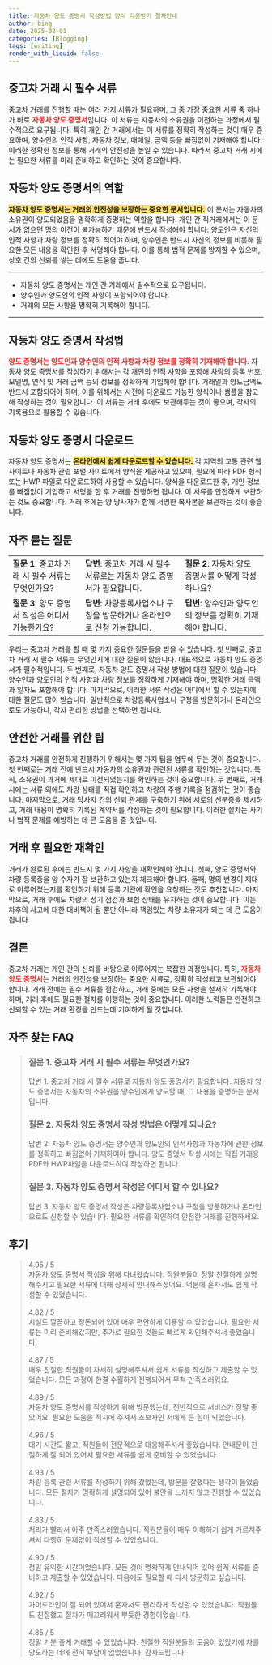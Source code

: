 ```yaml
---
title: 자동차 양도 증명서 작성방법 양식 다운받기 절차안내
author: bing
date: 2025-02-01
categories: [Blogging]
tags: [writing]
render_with_liquid: false
---
```



<h2 id='중고차_거래_필수_서류'>중고차 거래 시 필수 서류</h2>

<p>중고차 거래를 진행할 때는 여러 가지 서류가 필요하며, 그 중 가장 중요한 서류 중 하나가 바로 <b><span style="color: #ee2323;">자동차 양도 증명서</span></b>입니다. 이 서류는 자동차의 소유권을 이전하는 과정에서 필수적으로 요구됩니다. 특히 개인 간 거래에서는 이 서류를 정확히 작성하는 것이 매우 중요하며, 양수인의 인적 사항, 자동차 정보, 매매일, 금액 등을 빠짐없이 기재해야 합니다. 이러한 정확한 정보를 통해 거래의 안전성을 높일 수 있습니다. 따라서 중고차 거래 시에는 필요한 서류를 미리 준비하고 확인하는 것이 중요합니다.</p>

<h2 id='자동차_양도_증명서의_역할'>자동차 양도 증명서의 역할</h2>

<p><b><span style="background-color: #ffe066;">자동차 양도 증명서는 거래의 안전성을 보장하는 중요한 문서입니다.</span></b> 이 문서는 자동차의 소유권이 양도되었음을 명확하게 증명하는 역할을 합니다. 개인 간 직거래에서는 이 문서가 없으면 명의 이전이 불가능하기 때문에 반드시 작성해야 합니다. 양도인은 자신의 인적 사항과 차량 정보를 정확히 적어야 하며, 양수인은 반드시 자신의 정보를 비롯해 필요한 모든 내용을 확인한 후 서명해야 합니다. 이를 통해 법적 문제를 방지할 수 있으며, 상호 간의 신뢰를 쌓는 데에도 도움을 줍니다.</p>

<hr />

<ul>
    <li>자동차 양도 증명서는 개인 간 거래에서 필수적으로 요구됩니다.</li>
    <li>양수인과 양도인의 인적 사항이 포함되어야 합니다.</li>
    <li>거래의 모든 사항을 명확히 기록해야 합니다.</li>
</ul>

<hr />

<h2 id='자동차_양도_증명서_작성법'>자동차 양도 증명서 작성법</h2>

<p><b><span style="color: #ee2323;">양도 증명서는 양도인과 양수인의 인적 사항과 차량 정보를 정확히 기재해야 합니다.</span></b> 자동차 양도 증명서를 작성하기 위해서는 각 개인의 인적 사항을 포함해 차량의 등록 번호, 모델명, 연식 및 거래 금액 등의 정보를 정확하게 기입해야 합니다. 거래일과 양도금액도 반드시 포함되어야 하며, 이를 위해서는 사전에 다운로드 가능한 양식이나 샘플을 참고해 작성하는 것이 필요합니다. 이 서류는 거래 후에도 보관해두는 것이 좋으며, 각자의 기록용으로 활용할 수 있습니다.</p>

<h2 id='자동차_양도_증명서_다운로드'>자동차 양도 증명서 다운로드</h2>

<p>자동차 양도 증명서는 <b><span style="background-color: #ffe066;">온라인에서 쉽게 다운로드할 수 있습니다.</span></b> 각 지역의 교통 관련 웹사이트나 자동차 관련 포털 사이트에서 양식을 제공하고 있으며, 필요에 따라 PDF 형식 또는 HWP 파일로 다운로드하여 사용할 수 있습니다. 양식을 다운로드한 후, 개인 정보를 빠짐없이 기입하고 서명을 한 후 거래를 진행하면 됩니다. 이 서류를 안전하게 보관하는 것도 중요합니다. 거래 후에는 양 당사자가 함께 서명한 복사본을 보관하는 것이 좋습니다.</p>

<h2 id='자주_묻는_질문'>자주 묻는 질문</h2>

<table>
    <tr>
        <td><b>질문 1</b>: 중고차 거래 시 필수 서류는 무엇인가요?</td>
        <td><b>답변</b>: 중고차 거래 시 필수 서류로는 자동차 양도 증명서가 필요합니다.</td>
        <td><b>질문 2</b>: 자동차 양도 증명서를 어떻게 작성하나요?</td>
    </tr>
    <tr>
        <td><b>질문 3</b>: 양도 증명서 작성은 어디서 가능한가요?</td>
        <td><b>답변</b>: 차량등록사업소나 구청을 방문하거나 온라인으로 신청 가능합니다.</td>
        <td><b>답변</b>: 양수인과 양도인의 정보를 정확히 기재해야 합니다.</td>
    </tr>
</table>

<p>우리는 중고차 거래를 할 때 몇 가지 중요한 질문들을 받을 수 있습니다. 첫 번째로, 중고차 거래 시 필수 서류는 무엇인지에 대한 질문이 많습니다. 대표적으로 자동차 양도 증명서가 필수적입니다. 두 번째로, 자동차 양도 증명서 작성 방법에 대한 질문이 있습니다. 양수인과 양도인의 인적 사항과 차량 정보를 정확하게 기재해야 하며, 명확한 거래 금액과 일자도 포함해야 합니다. 마지막으로, 이러한 서류 작성은 어디에서 할 수 있는지에 대한 질문도 많이 받습니다. 일반적으로 차량등록사업소나 구청을 방문하거나 온라인으로도 가능하니, 각자 편리한 방법을 선택하면 됩니다.</p>

<h2 id='안전한_거래_팁'>안전한 거래를 위한 팁</h2>

<p>중고차 거래를 안전하게 진행하기 위해서는 몇 가지 팁을 염두에 두는 것이 중요합니다. 첫 번째로는 거래 전에 반드시 자동차의 소유권과 관련된 서류를 확인하는 것입니다. 특히, 소유권이 과거에 제대로 이전되었는지를 확인하는 것이 중요합니다. 두 번째로, 거래 시에는 서류 외에도 차량 상태를 직접 확인하고 차량의 주행 기록을 점검하는 것이 좋습니다. 마지막으로, 거래 당사자 간의 신뢰 관계를 구축하기 위해 서로의 신분증을 제시하고, 거래 내용이 명확히 기록된 계약서를 작성하는 것이 필요합니다. 이러한 절차는 사기나 법적 문제를 예방하는 데 큰 도움을 줄 것입니다.</p>

<h2 id='거래_후_필요한_재확인'>거래 후 필요한 재확인</h2>

<p>거래가 완료된 후에는 반드시 몇 가지 사항을 재확인해야 합니다. 첫째, 양도 증명서와 차량 등록증을 양 수자가 잘 보관하고 있는지 체크해야 합니다. 둘째, 명의 변경이 제대로 이루어졌는지를 확인하기 위해 등록 기관에 확인을 요청하는 것도 추천합니다. 마지막으로, 거래 후에도 차량의 정기 점검과 보험 상태를 유지하는 것이 중요합니다. 이는 차후의 사고에 대한 대비책이 될 뿐만 아니라 책임있는 차량 소유자가 되는 데 큰 도움이 됩니다.</p>

<h2 id='결론'>결론</h2>

<p>중고차 거래는 개인 간의 신뢰를 바탕으로 이루어지는 복잡한 과정입니다. 특히, <b><span style="color: #ee2323;">자동차 양도 증명서</span></b>는 거래의 안전성을 보장하는 중요한 서류로, 정확히 작성되고 보관되어야 합니다. 거래 전에는 필수 서류를 점검하고, 거래 중에는 모든 사항을 철저히 기록해야 하며, 거래 후에도 필요한 절차를 이행하는 것이 중요합니다. 이러한 노력들은 안전하고 신뢰할 수 있는 거래 환경을 만드는데 기여하게 될 것입니다.</p>


<h2 id='자주_찾는_FAQ'>자주 찾는 FAQ</h2>
<div itemscope="" itemtype="https://schema.org/FAQPage"> 
<blockquote> 
<div itemscope="" itemprop="mainEntity" itemtype="https://schema.org/Question"> 
<h3 itemprop="name">질문 1. 중고차 거래 시 필수 서류는 무엇인가요?</h3> 
<div itemscope="" itemprop="acceptedAnswer" itemtype="https://schema.org/Answer"> 
<span itemprop="text"> 
<p>답변 1. 중고차 거래 시 필수 서류로 자동차 양도 증명서가 필요합니다. 자동차 양도 증명서는 자동차의 소유권을 양수인에게 양도할 때, 그 내용을 증명하는 문서입니다.</p> 
</span> 
</div> 
</div> 
<div itemscope="" itemprop="mainEntity" itemtype="https://schema.org/Question"> 
<h3 itemprop="name">질문 2. 자동차 양도 증명서 작성 방법은 어떻게 되나요?</h3> 
<div itemscope="" itemprop="acceptedAnswer" itemtype="https://schema.org/Answer"> 
<span itemprop="text"> 
<p>답변 2. 자동차 양도 증명서는 양수인과 양도인의 인적사항과 자동차에 관한 정보를 정확하고 빠짐없이 기재하여야 합니다. 양도 증명서 작성 시에는 직접 거래용 PDF와 HWP파일을 다운로드하여 작성하면 됩니다.</p> 
</span> 
</div> 
</div> 
<div itemscope="" itemprop="mainEntity" itemtype="https://schema.org/Question"> 
<h3 itemprop="name">질문 3. 자동차 양도 증명서 작성은 어디서 할 수 있나요?</h3> 
<div itemscope="" itemprop="acceptedAnswer" itemtype="https://schema.org/Answer"> 
<span itemprop="text"> 
<p>답변 3. 자동차 양도 증명서 작성은 차량등록사업소나 구청을 방문하거나 온라인으로도 신청할 수 있습니다. 필요한 서류를 확인하여 안전한 거래를 진행하세요.</p> 
</span> 
</div> 
</div> 
</blockquote> 
</div>
<h2 id='후기'>후기</h2>
<div itemscope itemtype="https://schema.org/Product">
  <blockquote>
  <div itemprop="review" itemscope itemtype="https://schema.org/Review">
      <div itemprop="reviewRating" itemscope itemtype="https://schema.org/Rating"> <span itemprop="ratingValue">4.95</span> / <span itemprop="bestRating">5</span> </div>
      <span itemprop="reviewBody">자동차 양도 증명서 작성을 위해 다녀왔습니다. 직원분들이 정말 친절하게 설명해주시고 필요한 서류에 대해 상세히 안내해주셨어요. 덕분에 혼자서도 쉽게 작성할 수 있었습니다.</span>
  </div>
  <br>
  <div itemprop="review" itemscope itemtype="https://schema.org/Review">
      <div itemprop="reviewRating" itemscope itemtype="https://schema.org/Rating"> <span itemprop="ratingValue">4.82</span> / <span itemprop="bestRating">5</span> </div>
      <span itemprop="reviewBody">시설도 깔끔하고 정돈되어 있어 매우 편안하게 이용할 수 있었습니다. 필요한 서류는 미리 준비해갔지만, 추가로 필요한 것들도 빠르게 확인해주셔서 좋았습니다.</span>
  </div>
  <br>
  <div itemprop="review" itemscope itemtype="https://schema.org/Review">
      <div itemprop="reviewRating" itemscope itemtype="https://schema.org/Rating"> <span itemprop="ratingValue">4.87</span> / <span itemprop="bestRating">5</span> </div>
      <span itemprop="reviewBody">매우 친절한 직원들이 자세히 설명해주셔서 쉽게 서류를 작성하고 제출할 수 있었습니다. 모든 과정이 한결 수월하게 진행되어서 무척 만족스러워요.</span>
  </div>
  <br>
  <div itemprop="review" itemscope itemtype="https://schema.org/Review">
      <div itemprop="reviewRating" itemscope itemtype="https://schema.org/Rating"> <span itemprop="ratingValue">4.89</span> / <span itemprop="bestRating">5</span> </div>
      <span itemprop="reviewBody">자동차 양도 증명서를 작성하기 위해 방문했는데, 전반적으로 서비스가 정말 좋았어요. 필요한 도움을 적시에 주셔서 초보자인 저에게 큰 힘이 되었습니다.</span>
  </div>
  <br>
  <div itemprop="review" itemscope itemtype="https://schema.org/Review">
      <div itemprop="reviewRating" itemscope itemtype="https://schema.org/Rating"> <span itemprop="ratingValue">4.96</span> / <span itemprop="bestRating">5</span> </div>
      <span itemprop="reviewBody">대기 시간도 짧고, 직원들이 전문적으로 대응해주셔서 좋았습니다. 안내문이 친절하게 잘 되어 있어서 필요한 서류를 쉽게 준비할 수 있었습니다.</span>
  </div>
  <br>
  <div itemprop="review" itemscope itemtype="https://schema.org/Review">
      <div itemprop="reviewRating" itemscope itemtype="https://schema.org/Rating"> <span itemprop="ratingValue">4.93</span> / <span itemprop="bestRating">5</span> </div>
      <span itemprop="reviewBody">차량 등록 관련 서류를 작성하기 위해 갔었는데, 방문을 잘했다는 생각이 들었습니다. 모든 절차가 명확하게 설명되어 있어 불안을 느끼지 않고 진행할 수 있었습니다.</span>
  </div>
  <br>
  <div itemprop="review" itemscope itemtype="https://schema.org/Review">
      <div itemprop="reviewRating" itemscope itemtype="https://schema.org/Rating"> <span itemprop="ratingValue">4.83</span> / <span itemprop="bestRating">5</span> </div>
      <span itemprop="reviewBody">처리가 빨라서 아주 만족스러웠습니다. 직원분들이 매우 이해하기 쉽게 가르쳐주셔서 다행히 문제없이 작성할 수 있었습니다.</span>
  </div>
  <br>
  <div itemprop="review" itemscope itemtype="https://schema.org/Review">
      <div itemprop="reviewRating" itemscope itemtype="https://schema.org/Rating"> <span itemprop="ratingValue">4.90</span> / <span itemprop="bestRating">5</span> </div>
      <span itemprop="reviewBody">정말 유익한 시간이었습니다. 모든 것이 명확하게 안내되어 있어 쉽게 서류를 준비하고 제출할 수 있었습니다. 다음에도 필요할 때 다시 방문하고 싶습니다.</span>
  </div>
  <br>
  <div itemprop="review" itemscope itemtype="https://schema.org/Review">
      <div itemprop="reviewRating" itemscope itemtype="https://schema.org/Rating"> <span itemprop="ratingValue">4.92</span> / <span itemprop="bestRating">5</span> </div>
      <span itemprop="reviewBody">가이드라인이 잘 되어 있어서 혼자서도 편리하게 작성할 수 있었습니다. 직원들도 친절했고 절차가 매끄러워서 뿌듯한 경험이었습니다.</span>
  </div>
  <br>
  <div itemprop="review" itemscope itemtype="https://schema.org/Review">
      <div itemprop="reviewRating" itemscope itemtype="https://schema.org/Rating"> <span itemprop="ratingValue">4.85</span> / <span itemprop="bestRating">5</span> </div>
      <span itemprop="reviewBody">정말 기분 좋게 거래할 수 있었습니다. 친절한 직원분들의 도움이 있었기에 차를 양도하는 데에 전혀 부담이 없었습니다. 감사드립니다!</span>
  </div>
  </blockquote>
</div>
